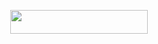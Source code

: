 
<p align="center"><a href="https://heroku.com/deploy?template=https://github.com/wtftoxicop/music](https://dashboard.heroku.com/new?template=https://github.com/hnyophai/broken-music)"> <img src="https://img.shields.io/badge/Deploy%20To%20Heroku-grey?style=for-the-badge&logo=heroku" width="220" height="38.45"/></a></p>



